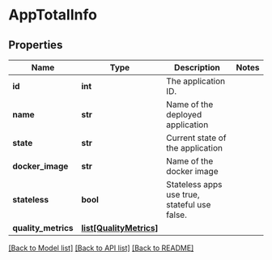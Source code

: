 # AppTotalInfo

## Properties
Name | Type | Description | Notes
------------ | ------------- | ------------- | -------------
**id** | **int** | The application ID. | 
**name** | **str** | Name of the deployed application | 
**state** | **str** | Current state of the application | 
**docker_image** | **str** | Name of the docker image | 
**stateless** | **bool** | Stateless apps use true, stateful use false. | 
**quality_metrics** | [**list[QualityMetrics]**](QualityMetrics.md) |  | 

[[Back to Model list]](../README.md#documentation-for-models) [[Back to API list]](../README.md#documentation-for-api-endpoints) [[Back to README]](../README.md)


